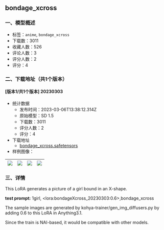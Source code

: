 ## bondage_xcross
### 一、模型概述

- 标签：`anime`, `bondage_xcross`
- 下载数：3011
- 收藏人数：526
- 评论人数：3
- 评分人数：2
- 评分：4

### 二、下载地址（共1个版本）

#### [版本1/共1个版本] 20230303

- 统计数据
  - 发布时间：2023-03-06T13:38:12.314Z
  - 原始模型：SD 1.5
  - 下载数：3011
  - 评分人数：2
  - 评分：4
- 下载地址
  - [bondage_xcross.safetensors](https://civitai.com/api/download/models/17772)
- 样例图像：

| <img src="https://image.civitai.com/xG1nkqKTMzGDvpLrqFT7WA/72880f29-8ba6-4448-2456-3a7ae4091900/width=450/181914.jpeg" /> | <img src="https://image.civitai.com/xG1nkqKTMzGDvpLrqFT7WA/45ad1702-cf99-4fae-ba28-54d921bc5c00/width=450/181921.jpeg" /> | <img src="https://image.civitai.com/xG1nkqKTMzGDvpLrqFT7WA/15268c09-bbac-4274-bc36-045c5ff14300/width=450/181920.jpeg" /> | <img src="https://image.civitai.com/xG1nkqKTMzGDvpLrqFT7WA/333d35d4-b8e0-47ac-cc1a-4adf019da000/width=450/181919.jpeg" /> |
| ---- | ---- | ---- | ---- |


### 三、详情
<p>This LoRA generates a picture of a girl bound in an X-shape.</p><p><strong>test prompt:</strong> 1girl, &lt;lora:bondageXcross_20230303:0.6&gt;,bondage_xcross</p><p></p><p>The sample images are generated by kohya-trainer/gen_img_diffusers.py by adding 0.6 to this LoRA in Anything3.1.</p><p>Since the train is NAI-based, it would be compatible with other models.</p>
